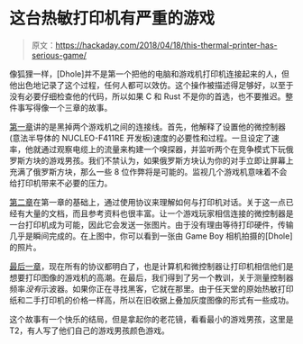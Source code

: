 # 这台热敏打印机有严重的游戏

> 原文：<https://hackaday.com/2018/04/18/this-thermal-printer-has-serious-game/>

像狐狸一样，[Dhole]并不是第一个把他的电脑和游戏机打印机连接起来的人，但他出色地记录了这个过程，任何人都可以效仿。这个操作被描述得足够好，以至于没有必要仔细检查他的代码，所以如果 C 和 Rust 不是你的首选，也不要推迟。整件事写得像一个三章的故事。

[第一章](https://dhole.github.io/post/gameboy_serial_1/)讲的是黑掉两个游戏机之间的连接线。首先，他解释了设置他的微控制器(意法半导体的 NUCLEO-F411RE 开发板)速度的必要性和过程。一旦设定了速率，他就通过观察电缆上的流量来构建一个嗅探器，并监听两个在竞争模式下玩俄罗斯方块的游戏男孩。我们不禁认为，如果俄罗斯方块认为你的对手立即让屏幕上充满了俄罗斯方块，那么一些 8 位作弊将是可能的。监视几个游戏机意味着不会给打印机带来不必要的压力。

[第二章](https://dhole.github.io/post/gameboy_serial_2/)在第一章的基础上，通过使用协议来理解如何与打印机对话。关于这一点已经有大量的文档，而且参考资料也很丰富。让一个游戏玩家相信连接的微控制器是一台打印机成为可能，因此它会发送一张图片。由于没有理由等待打印硬件，传输几乎是瞬间完成的。在上图中，你可以看到一张由 Game Boy 相机拍摄的[Dhole]的照片。

[最后一章](https://dhole.github.io/post/gameboy_serial_3/)，现在所有的协议都明白了，也是计算机和微控制器让打印机相信他们是想要打印图像的游戏机的高潮。在最后，我们得到了另一个教训，关于测量控制器频率*没有*示波器。如果你正在寻找黑客，它就在那里。由于任天堂的原始热敏打印纸和二手打印机的价格一样高，所以在旧收据上叠加灰度图像的形式有一些成功。

这个故事有一个快乐的结局，但是拿起你的老花镜，看看最小的游戏男孩，这里是 T2，有人写了他们自己的游戏男孩颜色游戏。